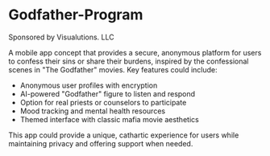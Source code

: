 # Godfather-Program
Sponsored by Visualutions. LLC


A mobile app concept that provides a secure, anonymous platform for users to confess their sins or share their burdens, inspired by the confessional scenes in "The Godfather" movies. Key features could include:

- Anonymous user profiles with encryption
- AI-powered "Godfather" figure to listen and respond
- Option for real priests or counselors to participate
- Mood tracking and mental health resources
- Themed interface with classic mafia movie aesthetics

This app could provide a unique, cathartic experience for users while maintaining privacy and offering support when needed.
